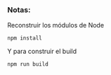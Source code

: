 ### Notas:
Reconstruir los módulos de Node
```
npm install
```

Y para construir el build
```
npm run build
```